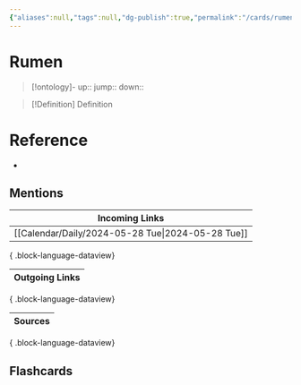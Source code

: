 ```yaml
---
{"aliases":null,"tags":null,"dg-publish":true,"permalink":"/cards/rumen/","dgPassFrontmatter":true}
---
```


# Rumen

> [!ontology]-
> up:: 
> jump:: 
> down:: 

> [!Definition] Definition
> 

# Reference
- 

## Mentions

| Incoming Links                                       |
| ---------------------------------------------------- |
| [[Calendar/Daily/2024-05-28 Tue\|2024-05-28 Tue]] |

{ .block-language-dataview}

| Outgoing Links |
| -------------- |

{ .block-language-dataview}

| Sources |
| ------- |

{ .block-language-dataview}

## Flashcards 
